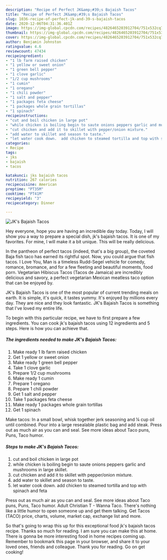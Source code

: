 ```yaml
---
description: "Recipe of Perfect JK&amp;#39;s Bajaish Tacos"
title: "Recipe of Perfect JK&amp;#39;s Bajaish Tacos"
slug: 1036-recipe-of-perfect-jk-and-39-s-bajaish-tacos
date: 2020-12-06T04:31:36.401Z
image: https://img-global.cpcdn.com/recipes/4826465203912704/751x532cq70/jks-bajaish-tacos-recipe-main-photo.jpg
thumbnail: https://img-global.cpcdn.com/recipes/4826465203912704/751x532cq70/jks-bajaish-tacos-recipe-main-photo.jpg
cover: https://img-global.cpcdn.com/recipes/4826465203912704/751x532cq70/jks-bajaish-tacos-recipe-main-photo.jpg
author: Benjamin Johnston
ratingvalue: 4.6
reviewcount: 47434
recipeingredient:
- "1 lb farm raised chicken"
- "1 yellow or sweet onion"
- "1 green bell pepper"
- "1 clove garlic"
- "1/2 cup mushrooms"
- "1 cumin"
- "1 oregano"
- "1 chili powder"
- "1 salt and pepper"
- "1 packages feta cheese"
- "1 packages whole grain tortillas"
- "1 spinach"
recipeinstructions:
- "cut and boil chicken in large pot"
- "while chicken is boiling begin to saute onions peppers garlic and mushrooms in large skillet."
- "cut chicken and add it to skillet with pepper/onion mixture."
- "add water to skillet and season to taste."
- "let water cook down.  add chicken to steamed tortilla and top with spinach and feta"
categories:
- Recipe
tags:
- jks
- bajaish
- tacos

katakunci: jks bajaish tacos 
nutrition: 267 calories
recipecuisine: American
preptime: "PT35M"
cooktime: "PT41M"
recipeyield: "3"
recipecategory: Dinner

---
```



![JK&#39;s Bajaish Tacos](https://img-global.cpcdn.com/recipes/4826465203912704/751x532cq70/jks-bajaish-tacos-recipe-main-photo.jpg)

Hey everyone, hope you are having an incredible day today. Today, I will show you a way to prepare a special dish, jk&#39;s bajaish tacos. It is one of my favorites. For mine, I will make it a bit unique. This will be really delicious.

In the pantheon of perfect tacos (indeed, that&#39;s a big group), the coveted Baja fish taco has earned its rightful spot. Now, you could argue that fish tacos. I Love You, Man is a timeless Rudd-Segel vehicle for comedy, romance, bromance, and for a few fleeting and beautiful moments, food porn. Vegetarian Hibiscus Tacos (Tacos de Jamaica) are incredibly delicious and savory, a perfect vegetarian Mexican meatless taco option that can be enjoyed by.

JK&#39;s Bajaish Tacos is one of the most popular of current trending meals on earth. It is simple, it's quick, it tastes yummy. It's enjoyed by millions every day. They are nice and they look fantastic. JK&#39;s Bajaish Tacos is something that I've loved my entire life.


To begin with this particular recipe, we have to first prepare a few ingredients. You can cook jk&#39;s bajaish tacos using 12 ingredients and 5 steps. Here is how you can achieve that.

<!--inarticleads1-->

##### The ingredients needed to make JK&#39;s Bajaish Tacos:

1. Make ready 1 lb farm raised chicken
1. Get 1 yellow or sweet onion
1. Make ready 1 green bell pepper
1. Take 1 clove garlic
1. Prepare 1/2 cup mushrooms
1. Make ready 1 cumin
1. Prepare 1 oregano
1. Prepare 1 chili powder
1. Get 1 salt and pepper
1. Take 1 packages feta cheese
1. Make ready 1 packages whole grain tortillas
1. Get 1 spinach


Make tacos: In a small bowl, whisk together jerk seasoning and ¼ cup oil until combined. Pour into a large resealable plastic bag and add steak. Press out as much air as you can and seal. See more ideas about Taco puns, Puns, Taco humor. 

<!--inarticleads2-->

##### Steps to make JK&#39;s Bajaish Tacos:

1. cut and boil chicken in large pot
1. while chicken is boiling begin to saute onions peppers garlic and mushrooms in large skillet.
1. cut chicken and add it to skillet with pepper/onion mixture.
1. add water to skillet and season to taste.
1. let water cook down.  add chicken to steamed tortilla and top with spinach and feta


Press out as much air as you can and seal. See more ideas about Taco puns, Puns, Taco humor. Adult Christian T - Wanna Taco. There&#39;s nothing like a little humor to open someone up and get them talking. Get Tacos (TACO) price, charts, volume, market cap, exchange list and more. 

So that's going to wrap this up for this exceptional food jk&#39;s bajaish tacos recipe. Thanks so much for reading. I am sure you can make this at home. There is gonna be more interesting food in home recipes coming up. Remember to bookmark this page in your browser, and share it to your loved ones, friends and colleague. Thank you for reading. Go on get cooking!
